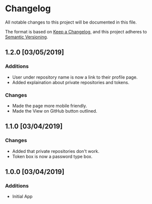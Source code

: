# Changelog
All notable changes to this project will be documented in this file.

The format is based on [Keep a Changelog](https://keepachangelog.com/en/1.0.0/),
and this project adheres to [Semantic Versioning](https://semver.org/spec/v2.0.0.html).

## 1.2.0 [03/05/2019]
### Additions
- User under repository name is now a link to their profile page.
- Added explaination about private repositories and tokens.

### Changes
- Made the page more mobile friendly.
- Made the View on GitHub button outlined.

## 1.1.0 [03/04/2019]
### Changes
- Added that private repositories don't work.
- Token box is now a password type box.

## 1.0.0 [03/04/2019]
### Additions
- Initial App
